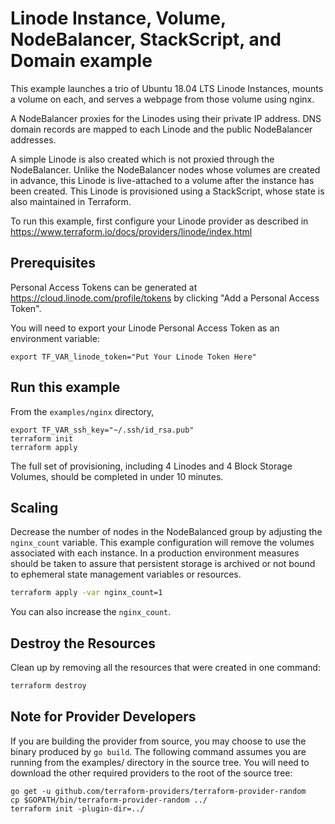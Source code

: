 # Linode Instance, Volume, NodeBalancer, StackScript, and Domain example

This example launches a trio of Ubuntu 18.04 LTS Linode Instances, mounts a volume on each, and serves a webpage from those volume using nginx.

A NodeBalancer proxies for the Linodes using their private IP address. DNS domain records are mapped to each Linode and the public NodeBalancer addresses.

A simple Linode is also created which is not proxied through the NodeBalancer.  Unlike the NodeBalancer nodes whose volumes are created in advance, this Linode is live-attached to a volume after the instance has been created. This Linode is provisioned using a StackScript, whose state is also maintained in Terraform.

To run this example, first configure your Linode provider as described in <https://www.terraform.io/docs/providers/linode/index.html>

## Prerequisites

Personal Access Tokens can be generated at <https://cloud.linode.com/profile/tokens> by clicking "Add a Personal Access Token".

You will need to export your Linode Personal Access Token as an environment variable:

    export TF_VAR_linode_token="Put Your Linode Token Here"

## Run this example

From the `examples/nginx` directory,

    export TF_VAR_ssh_key="~/.ssh/id_rsa.pub"
    terraform init
    terraform apply

The full set of provisioning, including 4 Linodes and 4 Block Storage Volumes, should be completed in under 10 minutes.

## Scaling

Decrease the number of nodes in the NodeBalanced group by adjusting the `nginx_count` variable.  This example configuration will remove the volumes associated with each instance.  In a production environment measures should be taken to assure that persistent storage is archived or not bound to ephemeral state management variables or resources.

```sh
terraform apply -var nginx_count=1
```

You can also increase the `nginx_count`.

## Destroy the Resources

Clean up by removing all the resources that were created in one command:

```sh
terraform destroy
```

## Note for Provider Developers

If you are building the provider from source, you may choose to use the binary produced by `go build`.  The following command assumes you are running from the examples/ directory in the source tree.  You will need to download the other required providers to the root of the source tree:

    go get -u github.com/terraform-providers/terraform-provider-random
    cp $GOPATH/bin/terraform-provider-random ../
    terraform init -plugin-dir=../
